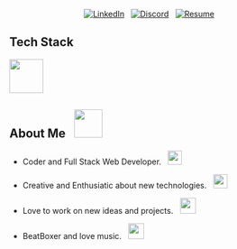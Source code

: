 <div align="center">
  
[![LinkedIn](https://img.shields.io/badge/linkedin-%230077B5.svg?style=for-the-badge&logo=linkedin&logoColor=white)](https://www.linkedin.com/in/siddhant-totade-0969351b8/) &nbsp; [![Discord](https://img.shields.io/badge/Discord-5865F2?style=for-the-badge&logo=discord&logoColor=white)](https://discord.com/users/455511818190979072) &nbsp; [![Resume](https://img.shields.io/badge/Resume-0170FE?style=for-the-badge&logo=googledocs&logoColor=white)](https://drive.google.com/file/d/1W4DKlSuumG_LCva-COwNIjVgROTVui8B/view?usp=drive_link) &nbsp; 
</div>

## Tech Stack
<img align="center" src="https://skillicons.dev/icons?i=cpp,python,django,react,redux,js,ts,materialui,tailwindcss,css,sass,sqlite,postgresql,mysql,docker,kubernetes" height="60"/>

## About Me &nbsp; <img src="https://user-images.githubusercontent.com/80762775/188285964-2e1367a0-36eb-468a-8687-46e9e2a00d14.png" height="50">

* Coder and Full Stack Web Developer. &nbsp; <img src="https://user-images.githubusercontent.com/80762775/188285271-b8210d6f-5b66-45a8-9290-14d091d8180c.png" height="25">

* Creative and Enthusiatic about new technologies. &nbsp; <img src="https://user-images.githubusercontent.com/80762775/188285572-ecac154d-1320-46b4-ae30-6661f8094926.png" height="25">

* Love to work on new ideas and projects. &nbsp; <img src="https://user-images.githubusercontent.com/80762775/188285663-929ad4d1-6dc3-44d5-b157-da2b7339750c.png" height="28">

* BeatBoxer and love music. &nbsp; <img src="https://user-images.githubusercontent.com/80762775/188285849-4932ae19-731d-4f40-ad7b-28d5879f790a.png" height="28">
